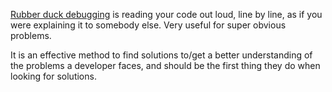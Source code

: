 [Rubber duck debugging](<https://en.wikipedia.org/wiki/Rubber_duck_debugging>) is reading your code out loud, line by line, as if you were explaining it to somebody else. Very useful for super obvious problems.

It is an effective method to find solutions to/get a better understanding of the problems a developer faces, and should be the first thing they do when looking for solutions.